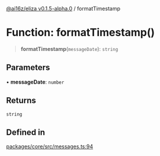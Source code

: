 [@ai16z/eliza v0.1.5-alpha.0](../index.md) / formatTimestamp

# Function: formatTimestamp()

> **formatTimestamp**(`messageDate`): `string`

## Parameters

• **messageDate**: `number`

## Returns

`string`

## Defined in

[packages/core/src/messages.ts:94](https://github.com/dbm87tech/eliza-tb/blob/main/packages/core/src/messages.ts#L94)
